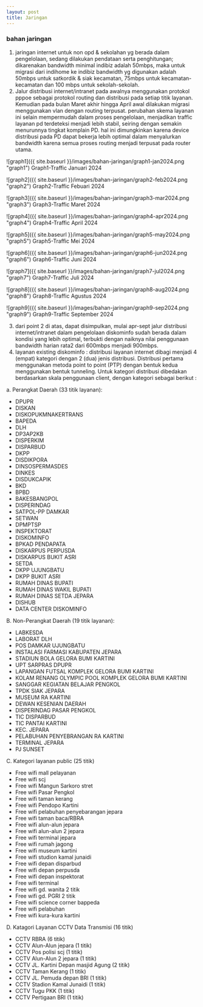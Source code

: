 ```yaml
---
layout: post
title: Jaringan
---
```


### bahan jaringan
1. jaringan internet untuk non opd & sekolahan yg berada dalam pengelolaan, sedang dilakukan pendataan serta penghitungan; dikarenakan bandwidth minimal indibiz adalah 50mbps, maka untuk migrasi dari indihome ke indibiz bandwidth yg digunakan adalah 50mbps untuk satkordik & siak kecamatan, 75mbps untuk kecamatan-kecamatan dan 100 mbps untuk sekolah-sekolah.
2. Jalur distribusi internet/intranet pada awalnya menggunakan protokol pppoe sebagai protokol routing dan distribusi pada setiap titik layanan. Kemudian pada bulan Maret akhir hingga April awal dilakukan migrasi menggunakan vlan dengan routing terpusat. perubahan skema layanan ini selain mempermudah dalam proses pengelolaan, menjadikan traffic layanan pd terdeteksi menjadi lebih stabil, seiring dengan semakin menurunnya tingkat komplain PD. hal ini dimungkinkan karena device distribusi pada PD dapat bekerja lebih optimal dalam menyalurkan bandwidth karena semua proses routing menjadi terpusat pada router utama. 

![graph1]({{ site.baseurl }}/images/bahan-jaringan/graph1-jan2024.png "graph1")
Graph1-Traffic Januari 2024

![graph2]({{ site.baseurl }}/images/bahan-jaringan/graph2-feb2024.png "graph2")
Graph2-Traffic Febuari 2024

![graph3]({{ site.baseurl }}/images/bahan-jaringan/graph3-mar2024.png "graph3")
Graph3-Traffic Maret 2024

![graph4]({{ site.baseurl }}/images/bahan-jaringan/graph4-apr2024.png "graph4")
Graph4-Traffic April 2024

![graph5]({{ site.baseurl }}/images/bahan-jaringan/graph5-may2024.png "graph5")
Graph5-Traffic Mei 2024

![graph6]({{ site.baseurl }}/images/bahan-jaringan/graph6-jun2024.png "graph6")
Graph6-Traffic Juni 2024

![graph7]({{ site.baseurl }}/images/bahan-jaringan/graph7-jul2024.png "graph7")
Graph7-Traffic Juli 2024

![graph8]({{ site.baseurl }}/images/bahan-jaringan/graph8-aug2024.png "graph8")
Graph8-Traffic Agustus 2024

![graph9]({{ site.baseurl }}/images/bahan-jaringan/graph9-sep2024.png "graph9")
Graph9-Traffic September 2024

3. dari point 2 di atas, dapat disimpulkan, mulai apr-sept jalur distribusi internet/intranet dalam pengelolaan diskominfo sudah berada dalam kondisi yang lebih optimal, terbukti dengan naiknya nilai penggunaan bandwidth harian rata2 dari 600mbps menjadi 900mbps.
4. layanan existing diskominfo :
distribusi layanan internet dibagi menjadi 4 (empat) kategori dengan 2 (dua) jenis distribusi. Distribusi pertama menggunakan metoda point to point (PTP) dengan bentuk kedua menggunakan bentuk tunneling.
Untuk kategori distribusi dibedakan berdasarkan skala penggunaan client, dengan kategori sebagai berikut :  

a. Perangkat Daerah (33 titik layanan):
- DPUPR
- DISKAN
- DISKOPUKMNAKERTRANS
- BAPEDA
- DLH
- DP3AP2KB
- DISPERKIM
- DISPARBUD
- DKPP
- DISDIKPORA
- DINSOSPERMASDES
- DINKES
- DISDUKCAPIK
- BKD
- BPBD
- BAKESBANGPOL
- DISPERINDAG
- SATPOL-PP DAMKAR
- SETWAN
- DPMPTSP
- INSPEKTORAT
- DISKOMINFO
- BPKAD PENDAPATA
- DISKARPUS PERPUSDA
- DISKARPUS BUKIT ASRI
- SETDA
- DKPP UJUNGBATU
- DKPP BUKIT ASRI
- RUMAH DINAS BUPATI
- RUMAH DINAS WAKIL BUPATI
- RUMAH DINAS SETDA JEPARA
- DISHUB
- DATA CENTER DISKOMINFO

B.	Non-Perangkat Daerah (19 titik layanan):
- LABKESDA
- LABORAT DLH
- POS DAMKAR UJUNGBATU
- INSTALASI FARMASI KABUPATEN JEPARA
- STADIUN BOLA GELORA BUMI KARTINI
- UPT SARPRAS DPUPR
- LAPANGAN FUTSAL KOMPLEK GELORA BUMI KARTINI
- KOLAM RENANG OLYMPIC POOL KOMPLEK GELORA BUMI KARTINI
- SANGGAR KEGIATAN BELAJAR PENGKOL
- TPDK SIAK JEPARA
- MUSEUM RA KARTINI
- DEWAN KESENIAN DAERAH
- DISPERINDAG PASAR PENGKOL
- TIC DISPARBUD
- TIC PANTAI KARTINI
- KEC. JEPARA
- PELABUHAN PENYEBRANGAN RA KARTINI
- TERMINAL JEPARA
- PJ SUNSET

C.	Kategori layanan public (25 titik)
- Free wifi mall pelayanan
- Free wifi scj
- Free wifi Mangun Sarkoro stret
- Free wifi Pasar Pengkol
- Free wifi taman kerang
- Free wifi Pendopo Kartini
- Free wifi pelabuhan penyebarangan jepara
- Free wifi taman baca/RBRA
- Free wifi alun-alun jepara
- Free wifi alun-alun 2 jepara
- Free wifi terminal jepara
- Free wifi rumah jagong
- Free wifi museum kartini
- Free wifi studion kamal junaidi
- Free wifi depan disparbud
- Free wifi depan perpusda
- Free wifi depan inspektorat
- Free wifi terminal
- Free wifi gd. wanita 2 titik
- Free wifi gd. PGRI 2 titik
- Free wifi science corner bappeda
- Free wifi pelabuhan
- Free wifi kura-kura kartini

D.	Katagori Layanan CCTV Data Transmisi (16 titik)
- CCTV RBRA (6 titik) 
- CCTV Alun-Alun jepara (1 titik)
- CCTV Pos polisi scj (1 titik)
- CCTV Alun-Alun 2 jepara (1 titik)
- CCTV JL. Kartini Depan masjid Agung (2 titik)
- CCTV Taman Kerang (1 titik)
- CCTV JL. Pemuda depan BRI (1 titik)
- CCTV Stadion Kamal Junaidi (1 titik)
- CCTV Tugu PKK (1 titik)
- CCTV Pertigaan BRI (1 titik)
